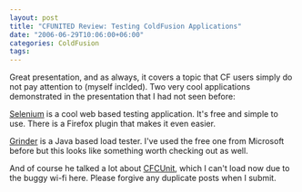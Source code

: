 ```yaml
---
layout: post
title: "CFUNITED Review: Testing ColdFusion Applications"
date: "2006-06-29T10:06:00+06:00"
categories: ColdFusion 
tags: 
---
```


Great presentation, and as always, it covers a topic that CF users simply do not pay attention to (myself inclded). Two very cool applications demonstrated in the presentation that I had not seen before:


<a href="http://www.openqa.org/selenium/">Selenium</a> is a cool web based testing application. It's free and simple to use. There is a Firefox plugin that makes it even easier. 

<a href="http://grinder.sourceforge.net/">Grinder</a> is a Java based load tester. I've used the free one from Microsoft before but this looks like something worth checking out as well.

And of course he talked a lot about <a href="http://www.cfcunit.org/">CFCUnit</a>, which I can't load now due to the buggy wi-fi here. Please forgive any duplicate posts when I submit.